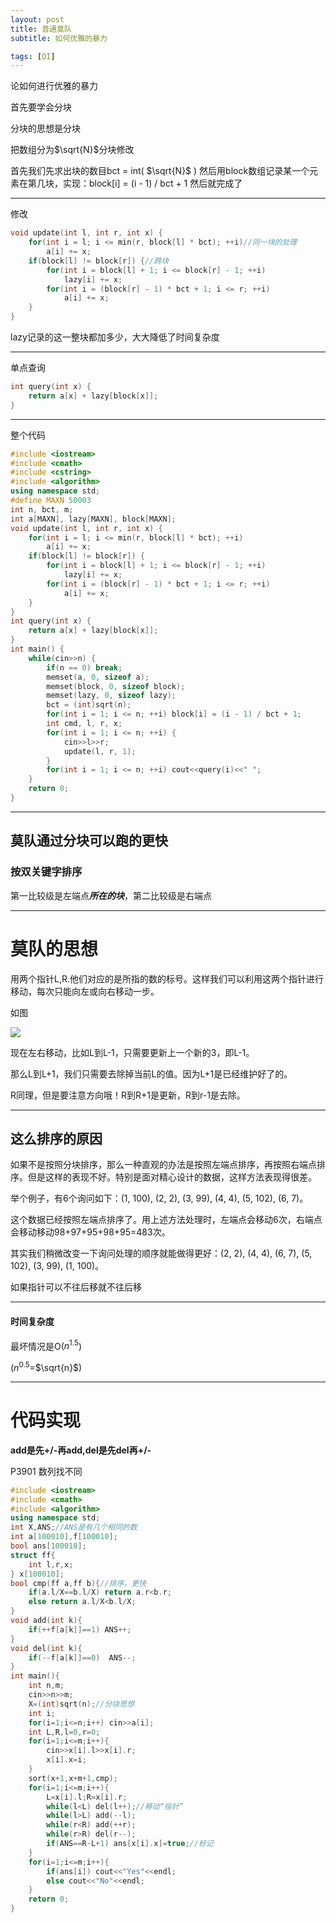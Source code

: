 ```yaml
---
layout: post
title: 普通莫队
subtitle: 如何优雅的暴力

tags: [OI]
---
```



论如何进行优雅的暴力

首先要学会分块

分块的思想是分块

把数组分为$\sqrt{N}​$分块修改

首先我们先求出块的数目bct = int( $\sqrt{N}$  )
然后用block数组记录某一个元素在第几块，实现：block[i] = (i - 1) / bct + 1 然后就完成了

----

修改

```c++
void update(int l, int r, int x) {
    for(int i = l; i <= min(r, block[l] * bct); ++i)//同一块的处理
        a[i] += x;
    if(block[l] != block[r]) {//跨块 
        for(int i = block[l] + 1; i <= block[r] - 1; ++i)
            lazy[i] += x;
        for(int i = (block[r] - 1) * bct + 1; i <= r; ++i)
            a[i] += x;  
    }
}
```

lazy记录的这一整块都加多少，大大降低了时间复杂度

----



单点查询

```c++
int query(int x) {
    return a[x] + lazy[block[x]];
}
```

----

整个代码

```c++
#include <iostream>
#include <cmath>
#include <cstring>
#include <algorithm>
using namespace std;
#define MAXN 50003
int n, bct, m;
int a[MAXN], lazy[MAXN], block[MAXN];
void update(int l, int r, int x) {
    for(int i = l; i <= min(r, block[l] * bct); ++i)
        a[i] += x;
    if(block[l] != block[r]) {
        for(int i = block[l] + 1; i <= block[r] - 1; ++i)
            lazy[i] += x;
        for(int i = (block[r] - 1) * bct + 1; i <= r; ++i)
            a[i] += x;  
    }
}
int query(int x) {
    return a[x] + lazy[block[x]];
}
int main() {
    while(cin>>n) {
        if(n == 0) break;
        memset(a, 0, sizeof a);
        memset(block, 0, sizeof block);
        memset(lazy, 0, sizeof lazy);
        bct = (int)sqrt(n);
        for(int i = 1; i <= n; ++i) block[i] = (i - 1) / bct + 1;
        int cmd, l, r, x;
        for(int i = 1; i <= n; ++i) {
            cin>>l>>r;
            update(l, r, 1);
        }
        for(int i = 1; i <= n; ++i) cout<<query(i)<<" ";
    }
    return 0;
}
```

-----

## 莫队通过分块可以跑的更快

### 按双关键字排序

第一比较级是左端点***所在的块***，第二比较级是右端点

----

# 莫队的思想

用两个指针L,R.他们对应的是所指的数的标号。这样我们可以利用这两个指针进行移动，每次只能向左或向右移动一步。

如图

![](C:\Users\华为\Desktop\tmp.png)

现在左右移动，比如L到L-1，只需要更新上一个新的3，即L-1。

那么L到L+1，我们只需要去除掉当前L的值。因为L+1是已经维护好了的。

R同理，但是要注意方向哦！R到R+1是更新，R到r-1是去除。

----

## 这么排序的原因

如果不是按照分块排序，那么一种直观的办法是按照左端点排序，再按照右端点排序。但是这样的表现不好。特别是面对精心设计的数据，这样方法表现得很差。

举个例子，有6个询问如下：(1, 100), (2, 2), (3, 99), (4, 4), (5, 102), (6, 7)。

这个数据已经按照左端点排序了。用上述方法处理时，左端点会移动6次，右端点会移动移动98+97+95+98+95=483次。

其实我们稍微改变一下询问处理的顺序就能做得更好：(2, 2), (4, 4), (6, 7), (5, 102), (3, 99), (1, 100)。

如果指针可以不往后移就不往后移

-----

#### 时间复杂度

最坏情况是O($n^{1.5}$) 

($n^{0.5}$=$\sqrt{n}$)

-----

# 代码实现

**add是先+/-再add,del是先del再+/-**

P3901 数列找不同

```c++
#include <iostream>
#include <cmath>
#include <algorithm>
using namespace std;
int X,ANS;//ANS是有几个相同的数
int a[100010],f[100010];
bool ans[100010];
struct ff{
    int l,r,x;
} x[100010];
bool cmp(ff a,ff b){//排序，更快
    if(a.l/X==b.l/X) return a.r<b.r;
    else return a.l/X<b.l/X;
}
void add(int k){
    if(++f[a[k]]==1) ANS++;
}
void del(int k){
    if(--f[a[k]]==0)  ANS--;
}
int main(){
    int n,m;
    cin>>n>>m;
    X=(int)sqrt(n);//分块思想
    int i;
    for(i=1;i<=n;i++) cin>>a[i];
    int L,R,l=0,r=0;
    for(i=1;i<=m;i++){
        cin>>x[i].l>>x[i].r;
        x[i].x=i;
    }
    sort(x+1,x+m+1,cmp);  
    for(i=1;i<=m;i++){
        L=x[i].l;R=x[i].r;
        while(l<L) del(l++);//移动“指针”
        while(l>L) add(--l);
        while(r<R) add(++r);
        while(r>R) del(r--);
        if(ANS==R-L+1) ans[x[i].x]=true;//标记
    }
    for(i=1;i<=m;i++){
        if(ans[i]) cout<<"Yes"<<endl;
        else cout<<"No"<<endl;
    }
    return 0;
}

```








